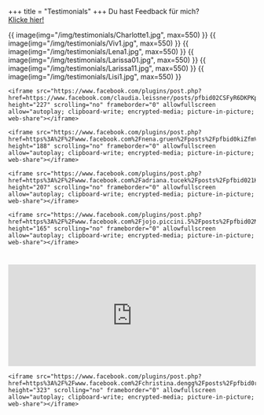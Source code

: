 +++
title = "Testimonials"
+++
Du hast Feedback für mich?  
<a href="https://tinyurl.com/ivypole">Klicke hier!</a>

<style>
.responsive-two-column-grid {
  display: grid;
  grid-template-columns: repeat(auto-fit, minmax(350px, 1fr));
  gap: 1.5rem;
  align-items: start;
}

.responsive-two-column-grid iframe {
  width: 100%;
  border: none;
  overflow: hidden;
}

.responsive-two-column-grid img {
  width: 100%;
  height: auto;
  border-radius: 10px;
  display: block;
}
</style>

<div class="responsive-two-column-grid">
  <div>
    {{ image(img="/img/testimonials/Charlotte1.jpg", max=550) }}
    {{ image(img="/img/testimonials/Viv1.jpg", max=550) }}
    {{ image(img="/img/testimonials/Lena1.jpg", max=550) }}
    {{ image(img="/img/testimonials/Larissa01.jpg", max=550) }}
    {{ image(img="/img/testimonials/Larissa11.jpg", max=550) }}
    {{ image(img="/img/testimonials/Lisi1.jpg", max=550) }}

    <iframe src="https://www.facebook.com/plugins/post.php?href=https://www.facebook.com/claudia.leissner/posts/pfbid02CSFyR6DKPKpseg3NRPegDQjECdf5ECxrh6afg1VwRYjaXQrZPVkP13oZxDf6Exvml&show_text=true" height="227" scrolling="no" frameborder="0" allowfullscreen allow="autoplay; clipboard-write; encrypted-media; picture-in-picture; web-share"></iframe>

    <iframe src="https://www.facebook.com/plugins/post.php?href=https%3A%2F%2Fwww.facebook.com%2Fnena.gruen%2Fposts%2Fpfbid0kiZfmVXa8r42ruKemNw28ADybAodh5Sg4AaaKQEGjwSgYCPwNxN6eXi5VxTu9wqDl&show_text=true" height="188" scrolling="no" frameborder="0" allowfullscreen allow="autoplay; clipboard-write; encrypted-media; picture-in-picture; web-share"></iframe>

    <iframe src="https://www.facebook.com/plugins/post.php?href=https%3A%2F%2Fwww.facebook.com%2Fadriana.tucek%2Fposts%2Fpfbid021KhvkMNFf61oQXNttiqF9tpfMJZRHXknxpE4pzSC5gC76K6sSWWPyxFNXAsTMufEl&show_text=true" height="207" scrolling="no" frameborder="0" allowfullscreen allow="autoplay; clipboard-write; encrypted-media; picture-in-picture; web-share"></iframe>

    <iframe src="https://www.facebook.com/plugins/post.php?href=https%3A%2F%2Fwww.facebook.com%2Fjojo.piccini.5%2Fposts%2Fpfbid02Mvu67hi4rgETqA1ZzpGsJHF6QdKHNSYhjvq4R4667sX511EM3y37zs7ei4H3utpZl&show_text=true" height="165" scrolling="no" frameborder="0" allowfullscreen allow="autoplay; clipboard-write; encrypted-media; picture-in-picture; web-share"></iframe>
  </div>

  <div>
    <iframe src="https://www.facebook.com/plugins/post.php?href=https%3A%2F%2Fwww.facebook.com%2Fkaro.schaeffer%2Fposts%2Fpfbid02wZigbCBLAYMuanaeBcENBJ6Rf1fUh58bttExjqWhrEgBFCNjBdKxht9dwEWruNJ9l&show_text=true" height="207" scrolling="no" frameborder="0" allowfullscreen allow="autoplay; clipboard-write; encrypted-media; picture-in-picture; web-share"></iframe>

    <iframe src="https://www.facebook.com/plugins/post.php?href=https%3A%2F%2Fwww.facebook.com%2Fchristina.dengg%2Fposts%2Fpfbid0rr9ahVpxBs8zjYkbJs5GsNzhg5Dn5vEqVEAAyQ1GHKPyegdLSb5qhSCi7DtY77Drl&show_text=true" height="323" scrolling="no" frameborder="0" allowfullscreen allow="autoplay; clipboard-write; encrypted-media; picture-in-picture; web-share"></iframe>
  </div>
</div>

